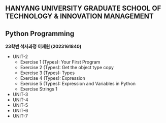 ## HANYANG UNIVERSITY GRADUATE SCHOOL OF TECHNOLOGY & INNOVATION MANAGEMENT
## Python Programming

__23학번 석사과정 이재원 (2023161840)__

+ UNIT-2
    - Exercise 1 (Types): Your First Program
    - Exercise 2 (Types): Get the object type copy
    - Exercise 3 (Types): Types
    - Exercise 4 (Types): Expression
    - Exercise 5 (Types): Expression and Variables in Python
    - Exercise Strings 1
+ UNIT-3
+ UNIT-4
+ UNIT-5
+ UNIT-6
+ UNIT-7


